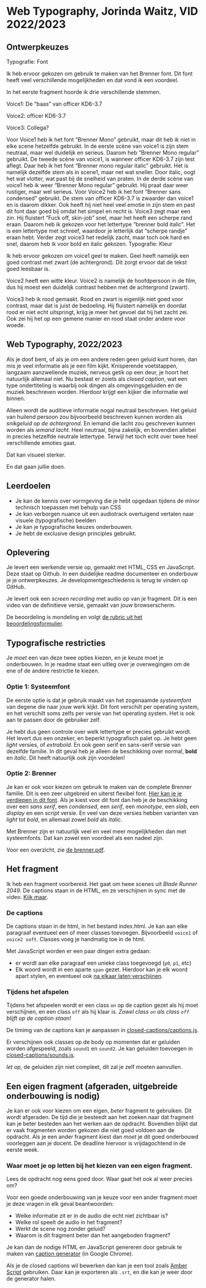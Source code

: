 # Web Typography, Jorinda Waitz, VID 2022/2023

## Ontwerpkeuzes

Typografie: Font

Ik heb ervoor gekozen om gebruik te maken van het Brenner font. Dit font heeft veel verschillende mogelijkheden en dat vond ik een voordeel.

In het eerste fragment hoorde ik drie verschillende stemmen.

Voice1: De “baas” van officer KD6-3.7

Voice2: officer KD6-3.7

Voice3: Collega?

Voor Voice1 heb ik het font “Brenner Mono” gebruikt, maar dit heb ik niet in elke scene hetzelfde gebruikt.
In de eerste scène van voice1 is zijn stem neutraal, maar wel duidelijk en serieus. Daarom heb “Brenner Mono regular” gebruikt.
De tweede scène van voice1, is wanneer officer KD6-3.7 zijn test aflegt. Daar heb ik het font “Brenner mono regular italic” gebruikt. Het is namelijk dezelfde stem als in scene1, maar net wat sneller. Door italic, oogt het wat vlotter, wat past bij de snelheid van praten.
In de derde scène van voice1 heb ik weer “Brenner Mono regular” gebruikt. Hij praat daar weer rustiger, maar wel serieus.
Voor Voice2 heb ik het font “Brenner sans condensed” gebruikt. De stem van officer KD6-3.7 is zwaarder dan voice1 en is daarom dikker. Ook heeft hij niet heel veel emotie in zijn stem en past dit font daar goed bij omdat het simpel en recht is.
Voice3 zegt maar een zin. Hij fluistert “Fuck off, skin-job” snel, maar het heeft een scherpe rand eraan. Daarom heb ik gekozen voor het lettertype “brenner bold italic”. Het is een lettertype met schreef, waardoor je letterlijk dat “scherpe randje” eraan hebt. Verder zegt voice3 het redelijk zacht, maar toch ook hard en snel, daarom heb ik voor bold en italic gekozen.
Typografie: Kleur

Ik heb ervoor gekozen om voice1 geel te maken. Geel heeft namelijk een goed contrast met zwart (de achtergrond). Dit zorgt ervoor dat de tekst goed leesbaar is.

Voice2 heeft een witte kleur. Voice2 is namelijk de hoofdpersoon in de film, dus hij moest een duidelijk contrast hebben met de achtergrond (zwart).

Voice3 heb ik rood gemaakt. Rood en zwart is eigenlijk niet goed voor contrast, maar dat is juist de bedoeling. Hij fluistert namelijk en doordat rood er niet echt uitspringt, krijg je meer het gevoel dat hij het zacht zei. Ook zei hij het op een gemene manier en rood staat onder andere voor woede.

## Web Typography, 2022/2023

Als je doof bent, of als je om een andere reden geen geluid kunt horen, dan mis je veel informatie als je een film kijkt. Knisperende voetstappen, langzaam aanzwellende muziek, nerveus getik op een deur, je hoort het natuurlijk allemaal niet. Nu bestaat er zoiets als _closed caption_, wat een type ondertiteling is waarbij ook dingen als omgevingsgeluiden en de muziek beschreven worden. Hierdoor krijgt een kijker die informatie wel binnen.

Alleen wordt die auditieve informatie nogal neutraal beschreven. Het geluid van huilend persoon zou bijvoorbeeld beschreven kunnen worden als _snikgeluid op de achtergrond_. En iemand die lacht zou geschreven kunnen worden als _iemand lacht._ Heel neutraal, bijna zakelijk, en bovendien allebei in precies hetzelfde neutrale lettertype. Terwijl het toch echt over twee heel verschillende emoties gaat.

Dat kan visueel sterker.

En dat gaan jullie doen.

## Leerdoelen

- Je kan de kennis over vormgeving die je hebt opgedaan tijdens de minor technisch toepassen met behulp van CSS
- Je kan verborgen nuance uit een audiotrack overtuigend vertalen naar visuele (typografische) beelden
- Je kan je typografische keuzes onderbouwen.
- Je hebt de exclusive design principles gebruikt.

## Oplevering

Je levert een werkende versie op, gemaakt met HTML, CSS en JavaScript. Deze staat op Github. In een duidelijke readme documenteer en onderbouw je je ontwerpkeuzes. Je developmentgeschiedenis is terug te vinden op GitHub.

Je levert ook een _screen recording_ met audio op van je fragment. Dit is een video van de definitieve versie, gemaakt van jouw browserscherm.

De beoordeling is mondeling en volgt [de rubric uit het beoordelingsformulier](web-typografie-beoordeling.pdf).

## Typografische restricties

Je _moet_ een van deze twee opties kiezen, en je keuze moet je onderbouwen. In je readme staat een uitleg over je overwegingen om de ene of de andere restrictie te kiezen.

### Optie 1: Systeemfont

De eerste optie is dat je gebruik maakt van het zogenaamde _systeemfont_ van degene die naar jouw werk kijkt. Dit font verschilt per operating system, en het verschilt soms zelfs per versie van het operating system. Het is ook aan te passen door de gebruiker zelf.

Je hebt dus geen controle over welk lettertype er precies gebruikt wordt. Het levert dus een onzeker, en beperkt typografisch palet op. Je hebt geen _light_ versies, of _extrabold_. En ook geen serif en sans-serif versie van dezelfde familie. In dit geval heb je alleen de beschikking over normal, **bold** en _italic_. Dit heeft natuurlijk ook zijn voordelen!

### Optie 2: Brenner

Je kan er ook voor kiezen om gebruik te maken van de complete Brenner familie. Dit is een zeer uitgebreid en uiterst flexibel font. [Hier kan je je verdiepen in dit font](https://www.typotheque.com/blog/brenner_an_unusual_typeface_family_with_distinct_voices). Als je kiest voor dit font dan heb je de beschikking over een _sans serif_, een _condensed_, een _serif_, een _monotype_, een _slab_, een _display_ en een _script_ versie. En veel van deze versies hebben varianten van _light_ tot _bold_, en allemaal zowel _bold_ als _italic_.

Met Brenner zijn er natuurlijk veel en veel meer mogelijkheden dan met systeemfonts. Dat kan zowel een voordeel als een nadeel zijn.

Voor een overzicht, zie [de brenner.pdf](brenner.pdf).

## Het fragment

Ik heb een fragment voorbereid. Het gaat om twee scenes uit _Blade Runner 2049_. De captions staan in de HTML, en ze verschijnen in sync met de video. [Kijk maar](closed-captions/index.html).

### De captions

De captions staan in de html, in het bestand index.html. Je kan aan elke paragraaf eventueel een of meer classes toevoegen. Bijvoorbeeld `voice1` of `voice2 soft`. Classes voeg je handmatig toe in de html.

Met JavaScript worden er een paar dingen extra gedaan:

- er wordt aan elke paragraaf een unieke class toegevoegd (`p0`, `p1`, etc)
- Elk woord wordt in een aparte `span` gezet. Hierdoor kan je elk woord apart stylen, en eventueel ook [na elkaar laten verschijnen](https://github.com/cmda-minor-vid/web-typography-18-19/blob/master/closed-captions/css.css#L41).

### Tijdens het afspelen

Tijdens het afspeelen wordt er een class `on` op de caption gezet als hij moet verschijnen, en een class `off` als hij klaar is. _Zowel class `on` als class `off` blijft op de caption staan!_

De timimg van de captions kan je aanpassen in [closed-captions/captions.js](closed-captions/captions.js).

Er verschijnen ook classes op de body op momenten dat er geluiden worden afgespeeld, zoals `sound1` en `sound2`. Je kan geluiden toevoegen in [closed-captions/sounds.js](closed-captions/sounds.js).

_let op,_ de geluiden zijn niet compleet, dit zal je zelf moeten aanvullen.

## Een eigen fragment (afgeraden, uitgebreide onderbouwing is nodig)

Je kan er ook voor kiezen om een eigen, _beter_ fragment te gebruiken. Dit wordt afgeraden. De tijd die je besteedt aan het zoeken naar dat fragment kan je beter besteden aan het werken aan de opdracht. Bovendien blijkt dat er vaak fragmenten worden gekozen die niet goed voldoen aan de opdracht. Als je een ander fragment kiest dan _moet_ je dit goed onderbouwd voorleggen aan je docent. De deadline hiervoor is vrijdagochtend in de eerste week.

### Waar moet je op letten bij het kiezen van een eigen fragment.

Lees de opdracht nog eens goed door. Waar gaat het ook al weer precies om?

Voor een goede onderbouwing van je keuze voor een ander fragment moet je deze vragen in elk geval beantwoorden:

- Welke informatie zit er in de audio die echt niet zichtbaar is?
- Welke rol speelt de audio in het fragment?
- Werkt de scene nog zonder geluid?
- Waarom is dit fragment beter dan het aangeboden fragment?

Je kan dan de nodige HTML en JavaScript genereren door gebruik te maken van [caption generator](https://cmda-minor-vid.github.io/web-typography-18-19/generator/) (in Google Chrome).

Als je de closed captions wil bewerken dan kan je een tool zoals [Amber Script](https://www.amberscript.com/en) gebruiken. Daar kan je exporteren als `.srt`, en die kan je weer door de generator halen.
